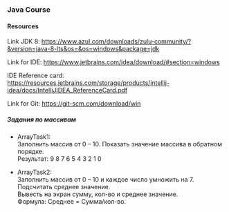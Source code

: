 ### Java Course

#### Resources

Link JDK 8: https://www.azul.com/downloads/zulu-community/?&version=java-8-lts&os=&os=windows&package=jdk

Link for IDE: https://www.jetbrains.com/idea/download/#section=windows

IDE Reference card: https://resources.jetbrains.com/storage/products/intellij-idea/docs/IntelliJIDEA_ReferenceCard.pdf

Link for Git: https://git-scm.com/download/win

##### Задания по массивам
* ArrayTask1:  
    Заполнить массив от 0 – 10. 
    Показать значение массива в обратном порядке.   
    Результат: 9 8 7 6 5 4 3 2 1 0
    
*    ArrayTask2:   
    Заполнить массив от 0 – 10 и каждое число умножить на 7.   
    Подсчитать среднее значение.   
    Вывесть на экран сумму, кол-во и среднее значение.   
    Формула: Среднее = Сумма/кол-во.
 

